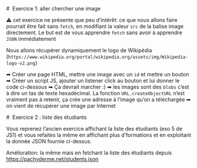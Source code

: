 #  Exercice 1: aller chercher une image

⚠ cet exercice ne présente que peu d’intérêt: ce que nous allons faire pourrait être fait sans `fetch`, en modifiant la valeur `src` de la balise image directement. Le but est de vous apprendre `fetch` sans avoir à apprendre `JSON` immédiatement

Nous allons récupérer dynamiquement le logo de Wikipédia (`https://www.wikipedia.org/portal/wikipedia.org/assets/img/Wikipedia-logo-v2.png`)

➡ Créer une page HTML, mettre une image avec un `id` et mettre un bouton
➡ Créer un script JS, ajouter un listener click au bouton et lui donner le code ci-dessous
➡ Ça devrait marcher :)
➡ les images sont des `blobs` c’est à dire un tas de texte hexadécimal. La fonction `URL.createObjectURL` n’est vraiment pas à retenir, ça crée une adresse à l’image qu’on a téléchargée
➡ on vient de récupérer une image par Internet

#  Exercice 2 : liste des étudiants

Vous reprenez l’ancien exercice affichant la liste des étudiants (exo 5 de JS1) et vous refaites la même en affichant plus d’formations et en exploitant la donnée JSON fournie ci-dessus.

Amélioration: la même mais en fetchant la liste des étudiants depuis  https://pachyderme.net/students.json